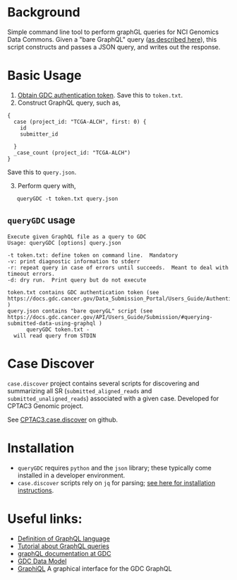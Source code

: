 # Background

Simple command line tool to perform graphGL queries for NCI Genomics Data
Commons.  Given a "bare GraphQL" query ([as described
here](https://docs.gdc.cancer.gov/API/Users_Guide/Submission/#querying-submitted-data-using-graphql)),
this script constructs and passes a JSON query, and writes out the response.

# Basic Usage

1. [Obtain GDC authentication token](https://docs.gdc.cancer.gov/Data_Submission_Portal/Users_Guide/Authentication/).  Save this to `token.txt`.
2. Construct GraphQL query, such as,

```
{
  case (project_id: "TCGA-ALCH", first: 0) {
    id
    submitter_id

  }
  _case_count (project_id: "TCGA-ALCH")
}
```
Save this to `query.json`.

3. Perform query with,

```
   queryGDC -t token.txt query.json
```

## `queryGDC` usage
```
Execute given GraphQL file as a query to GDC
Usage: queryGDC [options] query.json

-t token.txt: define token on command line.  Mandatory
-v: print diagnostic information to stderr
-r: repeat query in case of errors until succeeds.  Meant to deal with timeout errors.
-d: dry run.  Print query but do not execute

token.txt contains GDC authentication token (see https://docs.gdc.cancer.gov/Data_Submission_Portal/Users_Guide/Authentication/ )
query.json contains "bare queryGL" script (see https://docs.gdc.cancer.gov/API/Users_Guide/Submission/#querying-submitted-data-using-graphql )
      queryGDC token.txt -
  will read query from STDIN
```

# Case Discover

`case.discover` project contains several scripts for discovering and summarizing all SR (`submitted_aligned_reads` and `submitted_unaligned_reads`)
associated with a given case.  Developed for CPTAC3 Genomic project.

See [CPTAC3.case.discover](https://github.com/ding-lab/CPTAC3.case.discover) on github.


# Installation

* `queryGDC` requires `python` and the `json` library; these typically come installed in a developer environment.
* `case.discover` scripts rely on `jq` for parsing; [see here for installation instructions](https://stedolan.github.io/jq/download/).

# Useful links:

* [Definition of GraphQL language](http://facebook.github.io/graphql/October2016/#sec-Overview)
* [Tutorial about GraphQL queries](http://graphql.org/learn/queries/)
* [graphQL documentation at GDC](https://docs.gdc.cancer.gov/API/Users_Guide/Submission/#querying-submitted-data-using-graphql)
* [GDC Data Model](https://gdc.cancer.gov/developers/gdc-data-model/gdc-data-model-components)
* [GraphiQL](https://portal.gdc.cancer.gov/submission/graphiql) A graphical interface for the GDC GraphQL
